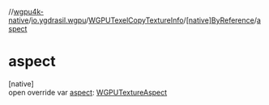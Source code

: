 //[wgpu4k-native](../../../../index.md)/[io.ygdrasil.wgpu](../../index.md)/[WGPUTexelCopyTextureInfo](../index.md)/[[native]ByReference](index.md)/[aspect](aspect.md)

# aspect

[native]\
open override var [aspect](aspect.md): [WGPUTextureAspect](../../-w-g-p-u-texture-aspect/index.md)